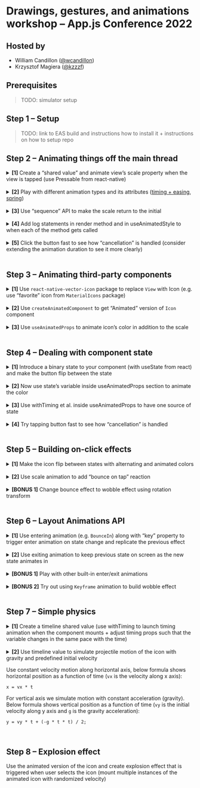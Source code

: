 # Drawings, gestures, and animations workshop – App.js Conference 2022

## Hosted by

- William Candillon ([@wcandillon](https://twitter.com/wcandillon))
- Krzysztof Magiera ([@kzzzf](https://twitter.com/kzzzf))

## Prerequisites

> TODO: simulator setup

## Step 1 – Setup

> TODO: link to EAS build and instructions how to install it + instructions on how to setup repo

## Step 2 – Animating things off the main thread

<details>
<summary><b>[1]</b> Create a “shared value” and animate view’s scale property when the view is tapped (use Pressable from react-native)
</summary>

Import necessary component from `react-native-reanimated` library

```js
import Animated, {
  useSharedValue,
  useAnimatedStyle,
  withTiming,
} from 'react-native-reanimated';
```

Define shared values inside of the component with:

```js
const scale = useSharedValue(1);
```

Create "animated style" object thet maps scale value to the transform property:

```js
const styles = useAnimatedStyle(() => {
  return {
    transform: [{scale: scale.value}],
  };
});
```

Use "Animated" version of the `View` component and pass animated style object to it:

```js
return (
  <Animated.View
    style={[{width: 50, height: 50, backgroundColor: '#001a72'}, styles]}
  />
);
```

Wrap the view with `Pressable` component from `react-native` and use timing animation to update scale in the `onPress` handler:

```js
return (
  <Pressable
    onPress={() => {
      scale.value = withTiming(scale.value + 0.5);
    }}>
    <Animated.View
      style={[{width: 50, height: 50, backgroundColor: '#001a72'}, styles]}
    />
  </Pressable>
);
```

</details><br/>

<details>
<summary><b>[2]</b> Play with different animation types and its attributes (<a href="https://docs.swmansion.com/react-native-reanimated/docs/api/animations/withTiming">timing + easing</a>, <a href="https://docs.swmansion.com/react-native-reanimated/docs/api/animations/withSpring">spring</a>)
</summary>

To try out timing and spring animations import the following helper methods from reanimated package:

```js
import {withTiming, Easing, withSpring} from 'react-native-reanimated';
```

Chane the `onPress` handler implementation to use different style of animation. For example, to use plain linear time-based 1 second animation do:

```js
scale.value = withTiming(scale.value + 0.5, {
  duration: 1000,
  easing: Easing.linear,
});
```

To use spring animation instead do:

```js
scale.value = withSpring(scale.value + 0.5);
```

To make the spring bounce a bit more, try adjusting spring parameters:

```js
scale.value = withSpring(scale.value + 0.5, {damping: 3});
```

</details><br/>

<details>
<summary><b>[3]</b> Use “sequence” API to make the scale return to the initial</summary>
</details><br/>

<details>
<summary><b>[4]</b> Add log statements in render method and in useAnimatedStyle to when each of the method gets called</summary>
</details><br/>

<details>
<summary><b>[5]</b> Click the button fast to see how “cancellation” is handled (consider extending the animation duration to see it more clearly)</summary>
</details><br/>

## Step 3 – Animating third-party components

<details>
<summary><b>[1]</b>  Use <code>react-native-vector-icon</code> package to replace <code>View</code> with Icon (e.g. use “favorite” icon from <code>MaterialIcons</code> package)</summary>
</details><br/>

<details>
<summary><b>[2]</b>  Use <code>createAnimatedComponent</code> to get “Animated” version of <code>Icon</code> component</summary>
</details><br/>

<details>
<summary><b>[3]</b> Use <code>useAnimatedProps</code> to animate icon’s color in addition to the scale</summary>
</details><br/>

## Step 4 – Dealing with component state

<details>
<summary><b>[1]</b> Introduce a binary state to your component (with useState from react) and make the button flip between the state</summary>
</details><br/>

<details>
<summary><b>[2]</b> Now use state’s variable inside useAnimatedProps section to animate the color</summary>
</details><br/>

<details>
<summary><b>[3]</b> Use withTiming et al. inside useAnimatedProps to have one source of state</summary>
</details><br/>

<details>
<summary><b>[4]</b> Try tapping button fast to see how “cancellation” is handled</summary>
</details><br/>

## Step 5 – Building on-click effects

<details>
<summary><b>[1]</b> Make the icon flip between states with alternating and animated colors</summary>
</details></br>
<details>
<summary><b>[2]</b> Use scale animation to add “bounce on tap” reaction</summary>
</details></br>

<details>
<summary><b>[BONUS 1]</b> Change bounce effect to wobble effect using rotation transform</summary>
</details></br>

## Step 6 – Layout Animations API

<details>
<summary><b>[1]</b> Use entering animation (e.g. <code>BounceIn</code>) along with “key” property to trigger enter animation on state change and replicate the previous effect</summary>
</details></br>
<details>
<summary><b>[2]</b> Use exiting animation to keep previous state on screen as the new state animates in</summary>
</details></br>
<details>
<summary><b>[BONUS 1]</b> Play with other built-in enter/exit animations</summary>
</details></br>
<details>
<summary><b>[BONUS 2]</b> Try out using <code>Keyframe</code> animation to build wobble effect</summary>
</details></br>

## Step 7 – Simple physics

<details>
<summary><b>[1]</b> Create a timeline shared value (use withTiming to launch timing animation when the component mounts + adjust timing props such that the variable changes in the same pace with the time)</summary>
</details></br>
<details>
<summary><b>[2]</b> Use timeline value to simulate projectile motion of the icon with gravity and predefined initial velocity

Use constant velocity motion along horizontal axis, below formula shows horizontal position as a function of time (`vx` is the velocity along x axis):

```
x = vx * t
```

For vertical axis we simulate motion with constant acceleration (gravity). Below formula shows vertical position as a function of time (`vy` is the initial velocity along y axis and `g` is the gravity acceleration):

```
y = vy * t + (-g * t * t) / 2;
```

</summary>
Hello
</details></br>

## Step 8 – Explosion effect

Use the animated version of the icon and create explosion effect that is triggered when user selects the icon (mount multiple instances of the animated icon with randomized velocity)
